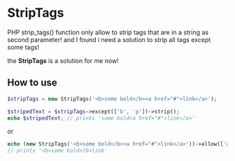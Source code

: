 # StripTags

PHP strip_tags() function only allow to strip tags that are in a string as second parameter!
and I found i need a solution to strip all tags except some tags!

the __StripTags__ is a solution for me now!

## How to use
```php
$stripTags = new StripTags('<b>some bold</b><a href="#">link</a>');

$stripedText = $stripTags->except(['b', 'p'])->strip();
echo $stripedText; // prints 'some bold<a href="#">link</a>'
```
or
```php
echo (new StripTags('<b>some bold</b><a href="#">link</a>'))->allow(['a'])->strip();
// prints '<b>some bold</b>link'
```
